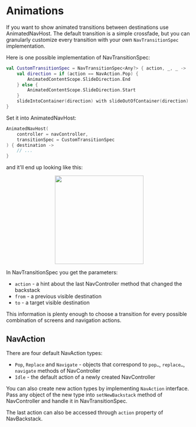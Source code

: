 # Animations

If you want to show animated transitions between destinations use AnimatedNavHost. The default transition is a simple crossfade, but you can granularly customize every transition with your own `NavTransitionSpec` implementation.

Here is one possible implementation of NavTransitionSpec:

```kotlin
val CustomTransitionSpec = NavTransitionSpec<Any?> { action, _, _ ->
    val direction = if (action == NavAction.Pop) {
        AnimatedContentScope.SlideDirection.End
    } else {
        AnimatedContentScope.SlideDirection.Start
    }
    slideIntoContainer(direction) with slideOutOfContainer(direction)
}
```

Set it into AnimatedNavHost:

```kotlin
AnimatedNavHost(
    controller = navController,
    transitionSpec = CustomTransitionSpec
) { destination ->
    // ...
}
```

and it'll end up looking like this:

<p align="center">
    <img width="240" src="https://user-images.githubusercontent.com/5606565/152329115-827e073e-c59d-4793-9f03-f9f684037a28.gif" />
</p>

In NavTransitionSpec you get the parameters:

- `action` - a hint about the last NavController method that changed the backstack
- `from` - a previous visible destination
- `to` - a target visible destination

This information is plenty enough to choose a transition for every possible combination of screens and navigation actions.

## NavAction

There are four default NavAction types:

- `Pop`, `Replace` and `Navigate` - objects that correspond to `pop…`, `replace…`, `navigate` methods of NavController
- `Idle` - the default action of a newly created NavController

You can also create new action types by implementing `NavAction` interface. Pass any object of the new type into `setNewBackstack` method of NavController and handle it in NavTransitionSpec.

The last action can also be accessed through `action` property of NavBackstack.